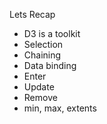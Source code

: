 Lets Recap

 * D3 is a toolkit
 * Selection
 * Chaining
 * Data binding
 * Enter
 * Update
 * Remove
 * min, max, extents